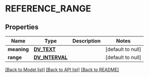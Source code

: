 # REFERENCE_RANGE

## Properties
Name | Type | Description | Notes
------------ | ------------- | ------------- | -------------
**meaning** | [**DV_TEXT**](DvText.md) |  | [default to null]
**range** | [**DV_INTERVAL**](DvInterval.md) |  | [default to null]

[[Back to Model list]](../README.md#documentation-for-models) [[Back to API list]](../README.md#documentation-for-api-endpoints) [[Back to README]](../README.md)


